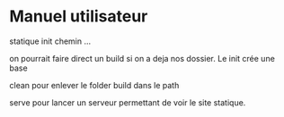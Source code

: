# Manuel utilisateur 



statique init chemin ...



on pourrait faire direct un build si on a deja nos dossier. Le init crée une base



clean pour enlever le folder build dans le path



serve pour lancer un serveur permettant de voir le site statique.